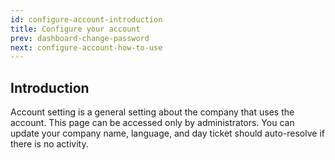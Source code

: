 ```yaml
---
id: configure-account-introduction
title: Configure your account
prev: dashboard-change-password
next: configure-account-how-to-use
---
```


## Introduction

Account setting is a general setting about the company that uses the account. This page can be accessed only by administrators. You can update your company name, language, and day ticket should auto-resolve if there is no activity.
